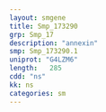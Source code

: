 ```yaml
---
layout: smgene
title: Smp_173290
grp: Smp_17
description: "annexin"
smp: Smp_173290.1
uniprot: "G4LZM6"
length:   285
cdd: "ns"
kk: ns
categories: sm
---
```

